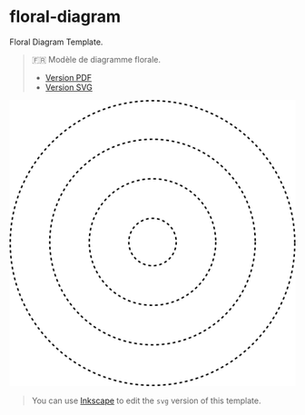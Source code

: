 # floral-diagram
Floral Diagram Template.
> :fr: Modèle de diagramme florale.
> - [Version PDF](modele_diagramme_florale.pdf)
> - [Version SVG](modele_diagramme_florale.svg)

![Floral Diagram Template](./floral_diagram_template.png)

> You can use [Inkscape](https://inkscape.org/) to edit the `svg` version of this template.
